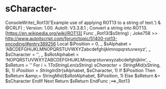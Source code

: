 # sCharacter-
ConsoleWrite(_Rot13('Example use of applying ROT13 to a string of text.') &amp; @CRLF)  ; Version: 1.00. AutoIt: V3.3.8.1 ; Convert a string into ROT13. [https://en.wikipedia.org/wiki/ROT13] Func _Rot13($sString) ; Joke758 >> http://www.autoitscript.com/forum/topic/51400-rot13-encoding/#entry389256     Local $iPosition = 0, _             $sAlphabet = 'ABCDEFGHIJKLMNOPQRSTUVWXYZabcdefghijklmnopqrstuvwxyz', _             $sCharacter = '', _             $sRotAlphabet = 'NOPQRSTUVWXYZABCDEFGHIJKLMnopqrstuvwxyzabcdefghijklm', _             $sReturn = ''      For $i = 1 To StringLen($sString)         $sCharacter = StringMid($sString, $i, 1)         $iPosition = StringInStr($sAlphabet, $sCharacter, 1)         If $iPosition Then             $sReturn &amp;= StringMid($sRotAlphabet, $iPosition, 1)         Else             $sReturn &amp;= $sCharacter         EndIf     Next     Return $sReturn EndFunc   ;==>_Rot13
